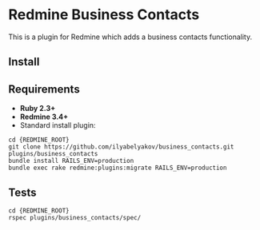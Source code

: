 # Redmine Business Contacts

This is a plugin for Redmine which adds a business contacts functionality.

## Install

## Requirements

* **Ruby 2.3+**
* **Redmine 3.4+**
* Standard install plugin:

```
cd {REDMINE_ROOT}
git clone https://github.com/ilyabelyakov/business_contacts.git plugins/business_contacts
bundle install RAILS_ENV=production
bundle exec rake redmine:plugins:migrate RAILS_ENV=production
```

## Tests

```
cd {REDMINE_ROOT}
rspec plugins/business_contacts/spec/
```

